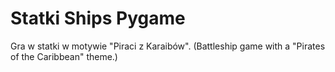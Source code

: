 # Statki Ships Pygame
 Gra w statki w motywie "Piraci z Karaibów".  (Battleship game with a "Pirates of the Caribbean" theme.)
